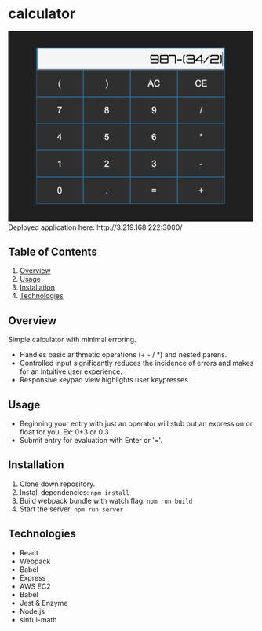 # calculator

<img src="screenshot.png" width="500">
 Deployed application here: http://3.219.168.222:3000/

## Table of Contents

1. [Overview](#Overview)
1. [Usage](#Usage)
1. [Installation](#Installation)
1. [Technologies](#technologies)

## Overview

Simple calculator with minimal erroring.

- Handles basic arithmetic operations (+ - / *) and nested parens.
- Controlled input significantly reduces the incidence of errors and makes for an intuitive user experience.
- Responsive keypad view highlights user keypresses. 

## Usage

- Beginning your entry with just an operator will stub out an expression or float for you. Ex: 0+3 or 0.3
- Submit entry for evaluation with Enter or '='.

## Installation

1. Clone down repository.
2. Install dependencies: 
```npm install```
4. Build webpack bundle with watch flag: 
```npm run build ```
2. Start the server:
````npm run server````

## Technologies

- React 
- Webpack
- Babel
- Express
- AWS EC2
- Babel
- Jest & Enzyme
- Node.js
- sinful-math
